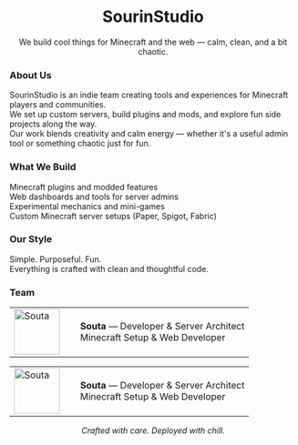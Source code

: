 <h1 align="center">SourinStudio</h1>
<p align="center">We build cool things for Minecraft and the web — calm, clean, and a bit chaotic.</p>

<h3>About Us</h3>
<p>
  SourinStudio is an indie team creating tools and experiences for Minecraft players and communities.<br>
  We set up custom servers, build plugins and mods, and explore fun side projects along the way.<br>
  Our work blends creativity and calm energy — whether it's a useful admin tool or something chaotic just for fun.
</p>

<h3>What We Build</h3>
<p>
  Minecraft plugins and modded features<br>
  Web dashboards and tools for server admins<br>
  Experimental mechanics and mini-games<br>
  Custom Minecraft server setups (Paper, Spigot, Fabric)
</p>

<h3>Our Style</h3>
<p>
  Simple. Purposeful. Fun.<br>
  Everything is crafted with clean and thoughtful code.
</p>

<h3>Team</h3>
<table>
  <tr>
    <td width="100">
      <img src="https://github.com/souta78.png" width="80" alt="Souta">
    </td>
    <td>
      <strong>Souta</strong> — Developer & Server Architect<br>
      Minecraft Setup & Web Developer
    </td>
  </tr>
</table>
<table>
  <tr>
    <td width="100">
      <img src="https://github.com/souta78.png" width="80" alt="Souta">
    </td>
    <td>
      <strong>Souta</strong> — Developer & Server Architect<br>
      Minecraft Setup & Web Developer
    </td>
  </tr>
</table>

<p align="center">
  <em>Crafted with care. Deployed with chill.</em>
</p>
